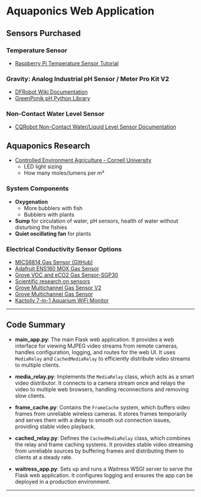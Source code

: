 # Aquaponics Web Application

## Sensors Purchased

### Temperature Sensor

- [Raspberry Pi Temperature Sensor Tutorial](https://pimylifeup.com/raspberry-pi-temperature-sensor/)

### **Gravity: Analog Industrial pH Sensor / Meter Pro Kit V2**

- [DFRobot Wiki Documentation](https://wiki.dfrobot.com/Gravity__Analog_pH_Sensor_Meter_Kit_V2_SKU_SEN0161-V2)
- [GreenPonik pH Python Library](https://github.com/GreenPonik/GreenPonik_PH_Python)

### Non-Contact Water Level Sensor

- [CQRobot Non-Contact Water/Liquid Level Sensor Documentation](http://www.cqrobot.wiki/index.php/Non-Contact_Water/Liquid_Level_Sensor_SKU:_CQRSENYW001)

## Aquaponics Research

- [Controlled Environment Agriculture - Cornell University](https://cea.cals.cornell.edu/)
  - LED light sizing
  - How many moles/lumens per m²

### System Components

- **Oxygenation**
  - More bubblers with fish
  - Bubblers with plants
- **Sump** for circulation of water, pH sensors, health of water without disturbing the fishies
- **Quiet oscillating fan** for plants

### Electrical Conductivity Sensor Options

- [MICS6814 Gas Sensor (GitHub)](https://github.com/pimoroni/mics6814-python)
- [Adafruit ENS160 MOX Gas Sensor](https://learn.adafruit.com/adafruit-ens160-mox-gas-sensor)
- [Grove VOC and eCO2 Gas Sensor-SGP30](https://wiki.seeedstudio.com/Grove-VOC_and_eCO2_Gas_Sensor-SGP30/)
- [Scientific research on sensors](https://www.sciencedirect.com/science/article/pii/S2215016123004326)
- [Grove Multichannel Gas Sensor V2](https://wiki.seeedstudio.com/Grove-Multichannel-Gas-Sensor-V2/)
- [Grove Multichannel Gas Sensor](https://wiki.seeedstudio.com/Grove-Multichannel_Gas_Sensor/)
- [Kactoily 7-in-1 Aquarium WiFi Monitor](https://kactoily.com/products/7-in-1-aquarium-wifi-monitor?variant=49385677586725)

---

## Code Summary

- **main_app.py**: The main Flask web application. It provides a web interface for viewing MJPEG video streams from remote cameras, handles configuration, logging, and routes for the web UI. It uses `MediaRelay` and `CachedMediaRelay` to efficiently distribute video streams to multiple clients.

- **media_relay.py**: Implements the `MediaRelay` class, which acts as a smart video distributor. It connects to a camera stream once and relays the video to multiple web browsers, handling reconnections and removing slow clients.

- **frame_cache.py**: Contains the `FrameCache` system, which buffers video frames from unreliable wireless cameras. It stores frames temporarily and serves them with a delay to smooth out connection issues, providing stable video playback.

- **cached_relay.py**: Defines the `CachedMediaRelay` class, which combines the relay and frame caching systems. It provides stable video streaming from unreliable sources by buffering frames and distributing them to clients at a steady rate.

- **waitress_app.py**: Sets up and runs a Waitress WSGI server to serve the Flask web application. It configures logging and ensures the app can be deployed in a production environment.

---